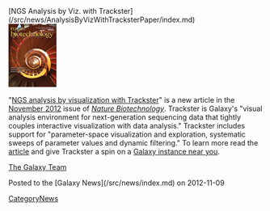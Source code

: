 <div class='newsItemHeader'>[NGS Analysis by Viz. with Trackster](/src/news/AnalysisByVizWithTracksterPaper/index.md)</div>

<div class='right'><a href='http://bit.ly/VMUz7p'><img src="/src/images/NewsGraphics/NatBiotechCover201211.gif" alt="Nature Biotechnology" height="125" /></a></div>

"[NGS analysis by visualization with Trackster](http://bit.ly/VMUz7p)" is a new article in the [November 2012](http://www.nature.com/nbt/journal/v30/n11/index.html) issue of *[Nature Biotechnology](http://www.nature.com/nbt/index.html)*.  Trackster is Galaxy's "visual analysis environment for next-generation sequencing data that tightly couples interactive visualization with data analysis."  Trackster includes support for "parameter-space visualization and exploration, systematic sweeps of parameter values and dynamic filtering."  To learn more read the [article](http://bit.ly/VMUz7p) and give Trackster a spin on a [Galaxy instance near you](/src/PublicGalaxyServers/index.md).

[The Galaxy Team](/src/GalaxyTeam/index.md)

<div class='newsItemFooter'>Posted to the [Galaxy News](/src/news/index.md) on 2012-11-09</div>

[CategoryNews](/src/CategoryNews/index.md)

